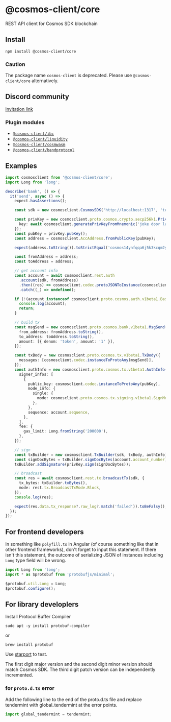 # @cosmos-client/core

REST API client for Cosmos SDK blockchain

## Install

```shell
npm install @cosmos-client/core
```

### Caution

The package name `cosmos-client` is deprecated. Please use `@cosmos-client/core` alternatively.

## Discord community

[Invitation link](https://discord.gg/FKp94XDYSa)

### Plugin modules

- [`@cosmos-client/ibc`](https://github.com/cosmos-client/ibc-ts)
- [`@cosmos-client/liquidity`](https://github.com/cosmos-client/liquidity-ts)
- [`@cosmos-client/cosmwasm`](https://github.com/cosmos-client/cosmwasm-ts)
- [`@cosmos-client/bandprotocol`](https://github.com/cosmos-client/bandprotocol-ts)

## Examples

```typescript
import cosmosclient from '@cosmos-client/core';
import Long from 'long';

describe('bank', () => {
  it('send', async () => {
    expect.hasAssertions();

    const sdk = new cosmosclient.CosmosSDK('http://localhost:1317', 'testchain');

    const privKey = new cosmosclient.proto.cosmos.crypto.secp256k1.PrivKey({
      key: await cosmosclient.generatePrivKeyFromMnemonic('joke door law post fragile cruel torch silver siren mechanic flush surround'),
    });
    const pubKey = privKey.pubKey();
    const address = cosmosclient.AccAddress.fromPublicKey(pubKey);

    expect(address.toString()).toStrictEqual('cosmos14ynfqqa6j5k3kcqm2ymf3l66d9x07ysxgnvdyx');

    const fromAddress = address;
    const toAddress = address;

    // get account info
    const account = await cosmosclient.rest.auth
      .account(sdk, fromAddress)
      .then((res) => cosmosclient.codec.protoJSONToInstance(cosmosclient.codec.castProtoJSONOfProtoAny(res.data.account)))
      .catch((_) => undefined);

    if (!(account instanceof cosmosclient.proto.cosmos.auth.v1beta1.BaseAccount)) {
      console.log(account);
      return;
    }

    // build tx
    const msgSend = new cosmosclient.proto.cosmos.bank.v1beta1.MsgSend({
      from_address: fromAddress.toString(),
      to_address: toAddress.toString(),
      amount: [{ denom: 'token', amount: '1' }],
    });

    const txBody = new cosmosclient.proto.cosmos.tx.v1beta1.TxBody({
      messages: [cosmosclient.codec.instanceToProtoAny(msgSend)],
    });
    const authInfo = new cosmosclient.proto.cosmos.tx.v1beta1.AuthInfo({
      signer_infos: [
        {
          public_key: cosmosclient.codec.instanceToProtoAny(pubKey),
          mode_info: {
            single: {
              mode: cosmosclient.proto.cosmos.tx.signing.v1beta1.SignMode.SIGN_MODE_DIRECT,
            },
          },
          sequence: account.sequence,
        },
      ],
      fee: {
        gas_limit: Long.fromString('200000'),
      },
    });

    // sign
    const txBuilder = new cosmosclient.TxBuilder(sdk, txBody, authInfo);
    const signDocBytes = txBuilder.signDocBytes(account.account_number);
    txBuilder.addSignature(privKey.sign(signDocBytes));

    // broadcast
    const res = await cosmosclient.rest.tx.broadcastTx(sdk, {
      tx_bytes: txBuilder.txBytes(),
      mode: rest.tx.BroadcastTxMode.Block,
    });
    console.log(res);

    expect(res.data.tx_response?.raw_log?.match('failed')).toBeFalsy();
  });
});
```

## For frontend developers

In something like `polyfill.ts` in Angular (of course something like that in other frontend frameworks), don't forget to input this statement.
If there isn't this statement, the outcome of serializing JSON of instances including `Long` type field will be wrong.

```typescript
import Long from 'long';
import * as $protobuf from 'protobufjs/minimal';

$protobuf.util.Long = Long;
$protobuf.configure();
```

## For library developlers

Install Protocol Buffer Compiler

```shell
sudo apt -y install protobuf-compiler
```

or

```shell
brew install protobuf 
```

Use [starport](https://github.com/tendermint/starport) to test.

The first digit major version and the second digit minor version should match Cosmos SDK.
The third digit patch version can be independently incremented.

### for `proto.d.ts` error

Add the following line to the end of the proto.d.ts file and replace tendermint with global_tendermint at the error points.

```typescript
import global_tendermint = tendermint;
```
